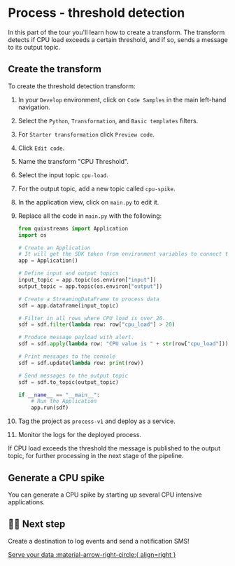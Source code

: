 # Process - threshold detection

In this part of the tour you'll learn how to create a transform. The transform detects if CPU load exceeds a certain threshold, and if so, sends a message to its output topic.

## Create the transform

To create the threshold detection transform:

1. In your `Develop` environment, click on `Code Samples` in the main left-hand navigation. 
2. Select the `Python`, `Transformation`, and `Basic templates` filters.
3. For `Starter transformation` click `Preview code`.
4. Click `Edit code`.
5. Name the transform "CPU Threshold".
6. Select the input topic `cpu-load`.
7. For the output topic, add a new topic called `cpu-spike`.
8. In the application view, click on `main.py` to edit it.
9. Replace all the code in `main.py` with the following:

    ``` python
    from quixstreams import Application
    import os

    # Create an Application
    # It will get the SDK token from environment variables to connect to Quix Kafka
    app = Application()

    # Define input and output topics
    input_topic = app.topic(os.environ["input"])
    output_topic = app.topic(os.environ["output"])

    # Create a StreamingDataFrame to process data
    sdf = app.dataframe(input_topic)

    # Filter in all rows where CPU load is over 20.
    sdf = sdf.filter(lambda row: row["cpu_load"] > 20)

    # Produce message payload with alert.
    sdf = sdf.apply(lambda row: "CPU value is " + str(row["cpu_load"]))

    # Print messages to the console
    sdf = sdf.update(lambda row: print(row))

    # Send messages to the output topic
    sdf = sdf.to_topic(output_topic)

    if __name__ == "__main__":
        # Run the Application
        app.run(sdf)
    ```

11. Tag the project as `process-v1` and deploy as a service.
12. Monitor the logs for the deployed process.

If CPU load exceeds the threshold the message is published to the output topic, for further processing in the next stage of the pipeline. 

## Generate a CPU spike

You can generate a CPU spike by starting up several CPU intensive applications. 

## 🏃‍♀️ Next step

Create a destination to log events and send a notification SMS!

[Serve your data :material-arrow-right-circle:{ align=right }](./serve-sms.md)

